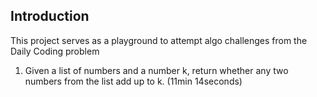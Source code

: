 ## Introduction

This project serves as a playground to attempt algo challenges from the Daily Coding problem

1. Given a list of numbers and a number k, return whether any two numbers from the list add up to k. (11min 14seconds) 